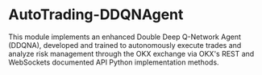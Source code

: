 # AutoTrading-DDQNAgent
This module implements an enhanced Double Deep Q-Network Agent (DDQNA), developed and trained to autonomously execute trades and analyze risk management through the OKX exchange via OKX's REST and  WebSockets documented API Python implementation methods.
